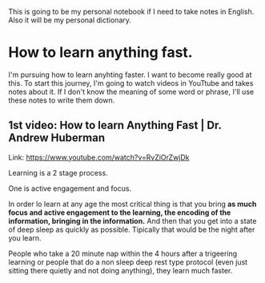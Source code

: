 This is going to be my personal notebook if I need to take notes in English. Also it will be my personal dictionary.

# How to learn anything fast.

I'm pursuing how to learn anyhting faster. I want to become really good at this. To start this journey, I'm going to watch videos in YouTtube and takes notes about it. If I don't know the meaning of some word or phrase, I'll use these notes to write them down.

## 1st video: How to learn Anything Fast | Dr. Andrew Huberman

Link: https://www.youtube.com/watch?v=RvZiOrZwjDk

Learning is a 2 stage process.

One is active engagement and focus.

In order lo learn at any age the most critical thing is that you bring **as much focus and active engagement to the learning, the encoding of the information, bringing in the information.** And then that you get into a state of deep sleep as quickly as possible. Tipically that would be the night after you learn.

People who take a 20 minute nap within the 4 hours after a trigeering learning or people that do a non sleep deep rest type protocol (even just sitting there quietly and not doing anything), they learn much faster.
